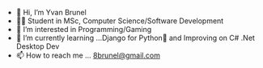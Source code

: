 - 👋 Hi, I’m Yvan Brunel
- 👨‍🎓 Student in MSc, Computer Science/Software Development 
- 👀 I’m interested in Programming/Gaming
- 🌱 I’m currently learning ...Django for Python🐍 and Improving on C# .Net Desktop Dev
- 📫 How to reach me ... 8brunel@gmail.com

<!---
Topaz8/Topaz8 is a ✨ special ✨ repository because its `README.md` (this file) appears on your GitHub profile.
You can click the Preview link to take a look at your changes.
--->
